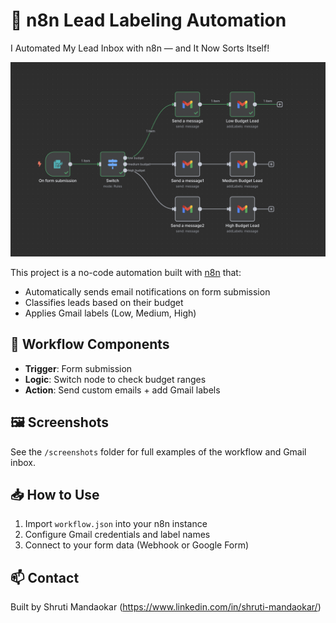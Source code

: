 # 🧠 n8n Lead Labeling Automation

I Automated My Lead Inbox with n8n — and It Now Sorts Itself!  

![Workflow Preview](Image1.png)

This project is a no-code automation built with [n8n](https://n8n.io) that:
- Automatically sends email notifications on form submission
- Classifies leads based on their budget
- Applies Gmail labels (Low, Medium, High)

## 🔧 Workflow Components
- **Trigger**: Form submission
- **Logic**: Switch node to check budget ranges
- **Action**: Send custom emails + add Gmail labels

## 🖼️ Screenshots
See the `/screenshots` folder for full examples of the workflow and Gmail inbox.

## 📥 How to Use
1. Import `workflow.json` into your n8n instance
2. Configure Gmail credentials and label names
3. Connect to your form data (Webhook or Google Form)

## 📫 Contact
Built by Shruti Mandaokar (https://www.linkedin.com/in/shruti-mandaokar/)

